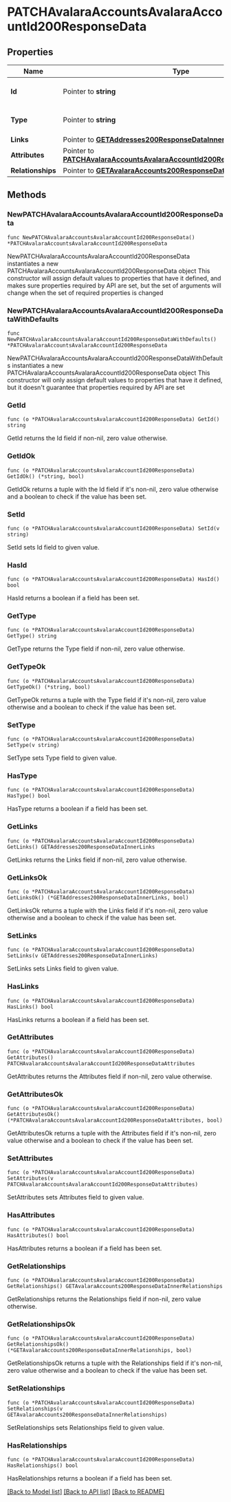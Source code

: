 # PATCHAvalaraAccountsAvalaraAccountId200ResponseData

## Properties

Name | Type | Description | Notes
------------ | ------------- | ------------- | -------------
**Id** | Pointer to **string** | The resource&#39;s id | [optional] 
**Type** | Pointer to **string** | The resource&#39;s type | [optional] [default to "avalara_accounts"]
**Links** | Pointer to [**GETAddresses200ResponseDataInnerLinks**](GETAddresses200ResponseDataInnerLinks.md) |  | [optional] 
**Attributes** | Pointer to [**PATCHAvalaraAccountsAvalaraAccountId200ResponseDataAttributes**](PATCHAvalaraAccountsAvalaraAccountId200ResponseDataAttributes.md) |  | [optional] 
**Relationships** | Pointer to [**GETAvalaraAccounts200ResponseDataInnerRelationships**](GETAvalaraAccounts200ResponseDataInnerRelationships.md) |  | [optional] 

## Methods

### NewPATCHAvalaraAccountsAvalaraAccountId200ResponseData

`func NewPATCHAvalaraAccountsAvalaraAccountId200ResponseData() *PATCHAvalaraAccountsAvalaraAccountId200ResponseData`

NewPATCHAvalaraAccountsAvalaraAccountId200ResponseData instantiates a new PATCHAvalaraAccountsAvalaraAccountId200ResponseData object
This constructor will assign default values to properties that have it defined,
and makes sure properties required by API are set, but the set of arguments
will change when the set of required properties is changed

### NewPATCHAvalaraAccountsAvalaraAccountId200ResponseDataWithDefaults

`func NewPATCHAvalaraAccountsAvalaraAccountId200ResponseDataWithDefaults() *PATCHAvalaraAccountsAvalaraAccountId200ResponseData`

NewPATCHAvalaraAccountsAvalaraAccountId200ResponseDataWithDefaults instantiates a new PATCHAvalaraAccountsAvalaraAccountId200ResponseData object
This constructor will only assign default values to properties that have it defined,
but it doesn't guarantee that properties required by API are set

### GetId

`func (o *PATCHAvalaraAccountsAvalaraAccountId200ResponseData) GetId() string`

GetId returns the Id field if non-nil, zero value otherwise.

### GetIdOk

`func (o *PATCHAvalaraAccountsAvalaraAccountId200ResponseData) GetIdOk() (*string, bool)`

GetIdOk returns a tuple with the Id field if it's non-nil, zero value otherwise
and a boolean to check if the value has been set.

### SetId

`func (o *PATCHAvalaraAccountsAvalaraAccountId200ResponseData) SetId(v string)`

SetId sets Id field to given value.

### HasId

`func (o *PATCHAvalaraAccountsAvalaraAccountId200ResponseData) HasId() bool`

HasId returns a boolean if a field has been set.

### GetType

`func (o *PATCHAvalaraAccountsAvalaraAccountId200ResponseData) GetType() string`

GetType returns the Type field if non-nil, zero value otherwise.

### GetTypeOk

`func (o *PATCHAvalaraAccountsAvalaraAccountId200ResponseData) GetTypeOk() (*string, bool)`

GetTypeOk returns a tuple with the Type field if it's non-nil, zero value otherwise
and a boolean to check if the value has been set.

### SetType

`func (o *PATCHAvalaraAccountsAvalaraAccountId200ResponseData) SetType(v string)`

SetType sets Type field to given value.

### HasType

`func (o *PATCHAvalaraAccountsAvalaraAccountId200ResponseData) HasType() bool`

HasType returns a boolean if a field has been set.

### GetLinks

`func (o *PATCHAvalaraAccountsAvalaraAccountId200ResponseData) GetLinks() GETAddresses200ResponseDataInnerLinks`

GetLinks returns the Links field if non-nil, zero value otherwise.

### GetLinksOk

`func (o *PATCHAvalaraAccountsAvalaraAccountId200ResponseData) GetLinksOk() (*GETAddresses200ResponseDataInnerLinks, bool)`

GetLinksOk returns a tuple with the Links field if it's non-nil, zero value otherwise
and a boolean to check if the value has been set.

### SetLinks

`func (o *PATCHAvalaraAccountsAvalaraAccountId200ResponseData) SetLinks(v GETAddresses200ResponseDataInnerLinks)`

SetLinks sets Links field to given value.

### HasLinks

`func (o *PATCHAvalaraAccountsAvalaraAccountId200ResponseData) HasLinks() bool`

HasLinks returns a boolean if a field has been set.

### GetAttributes

`func (o *PATCHAvalaraAccountsAvalaraAccountId200ResponseData) GetAttributes() PATCHAvalaraAccountsAvalaraAccountId200ResponseDataAttributes`

GetAttributes returns the Attributes field if non-nil, zero value otherwise.

### GetAttributesOk

`func (o *PATCHAvalaraAccountsAvalaraAccountId200ResponseData) GetAttributesOk() (*PATCHAvalaraAccountsAvalaraAccountId200ResponseDataAttributes, bool)`

GetAttributesOk returns a tuple with the Attributes field if it's non-nil, zero value otherwise
and a boolean to check if the value has been set.

### SetAttributes

`func (o *PATCHAvalaraAccountsAvalaraAccountId200ResponseData) SetAttributes(v PATCHAvalaraAccountsAvalaraAccountId200ResponseDataAttributes)`

SetAttributes sets Attributes field to given value.

### HasAttributes

`func (o *PATCHAvalaraAccountsAvalaraAccountId200ResponseData) HasAttributes() bool`

HasAttributes returns a boolean if a field has been set.

### GetRelationships

`func (o *PATCHAvalaraAccountsAvalaraAccountId200ResponseData) GetRelationships() GETAvalaraAccounts200ResponseDataInnerRelationships`

GetRelationships returns the Relationships field if non-nil, zero value otherwise.

### GetRelationshipsOk

`func (o *PATCHAvalaraAccountsAvalaraAccountId200ResponseData) GetRelationshipsOk() (*GETAvalaraAccounts200ResponseDataInnerRelationships, bool)`

GetRelationshipsOk returns a tuple with the Relationships field if it's non-nil, zero value otherwise
and a boolean to check if the value has been set.

### SetRelationships

`func (o *PATCHAvalaraAccountsAvalaraAccountId200ResponseData) SetRelationships(v GETAvalaraAccounts200ResponseDataInnerRelationships)`

SetRelationships sets Relationships field to given value.

### HasRelationships

`func (o *PATCHAvalaraAccountsAvalaraAccountId200ResponseData) HasRelationships() bool`

HasRelationships returns a boolean if a field has been set.


[[Back to Model list]](../README.md#documentation-for-models) [[Back to API list]](../README.md#documentation-for-api-endpoints) [[Back to README]](../README.md)


